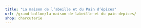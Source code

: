 ```yaml
---
title: "La maison de l’abeille et du Pain d’épices"
url: /grand-ballon/la-maison-de-labeille-et-du-pain-depices/
shop: charcuterie
---
```

